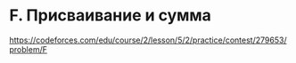 # F. Присваивание и сумма

https://codeforces.com/edu/course/2/lesson/5/2/practice/contest/279653/problem/F
